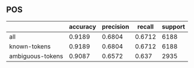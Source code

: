 
## POS

|                  | accuracy | precision | recall | support |
|------------------|----------|-----------|--------|---------|
| all              | 0.9189   | 0.6804    | 0.6712 | 6188    |
| known-tokens     | 0.9189   | 0.6804    | 0.6712 | 6188    |
| ambiguous-tokens | 0.9087   | 0.6572    | 0.637  | 2935    |

